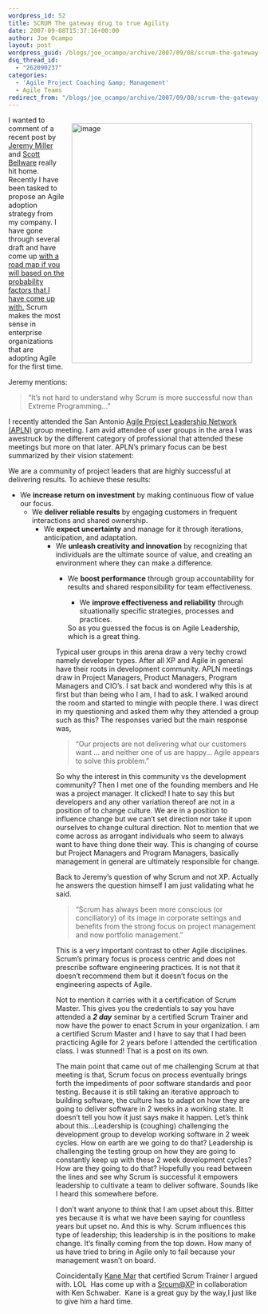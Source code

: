 ```yaml
---
wordpress_id: 52
title: SCRUM The gateway drug to true Agility
date: 2007-09-08T15:37:16+00:00
author: Joe Ocampo
layout: post
wordpress_guid: /blogs/joe_ocampo/archive/2007/09/08/scrum-the-gateway-drug-to-true-agility.aspx
dsq_thread_id:
  - "262090237"
categories:
  - 'Agile Project Coaching &amp; Management'
  - Agile Teams
redirect_from: "/blogs/joe_ocampo/archive/2007/09/08/scrum-the-gateway-drug-to-true-agility.aspx/"
---
```

 <img style="border-top-width: 0px;border-left-width: 0px;border-bottom-width: 0px;margin: 15px;border-right-width: 0px" height="480" alt="image" src="http://lostechies.com/joeocampo/files/2011/03SCRUMThegatewaydrugtotrueAgility_A9BF/image_1.png" width="362" align="right" border="0" />I wanted to comment of a recent post by <a href="http://codebetter.com/blogs/jeremy.miller/archive/2007/09/08/scrum-is-fine-but-don-t-leave-the-xp-at-home.aspx" target="_blank">Jeremy Miller</a> and <a href="http://codebetter.com/blogs/scott.bellware/archive/2006/11/28/155508.aspx" target="_blank">Scott Bellware</a> really hit home. Recently I have been tasked to propose an Agile adoption strategy from my company. I have gone through several draft and have come up [with a road map if you will based on the probability factors that I have come up with.](http://www.lostechies.com/blogs/joe_ocampo/archive/2007/08/30/enterprise-agile-generations.aspx) Scrum makes the most sense in enterprise organizations that are adopting Agile for the first time. 

Jeremy mentions: 

> “It&#8217;s not hard to understand why Scrum is more successful now than Extreme Programming…”

I recently attended the San Antonio [Agile Project Leadership Network (APLN)](http://apln.org/) group meeting. I am avid attendee of user groups in the area I was awestruck by the different category of professional that attended these meetings but more on that later. APLN’s primary focus can be best summarized by their vision statement: 

We are a community of project leaders that are highly successful at delivering results. To achieve these results: 

  * We **increase return on investment** by making continuous flow of value our focus. 
      * We **deliver reliable results** by engaging customers in frequent interactions and shared ownership. 
          * We **expect uncertainty** and manage for it through iterations, anticipation, and adaptation. 
              * We **unleash creativity and innovation** by recognizing that individuals are the ultimate source of value, and creating an environment where they can make a difference. 
                  * We **boost performance** through group accountability for results and shared responsibility for team effectiveness. 
                      * We **improve effectiveness and reliability** through situationally specific strategies, processes and practices. </ul> 
                    So as you guessed the focus is on Agile Leadership, which is a great thing. 
                    
                    Typical user groups in this arena draw a very techy crowd namely developer types. After all XP and Agile in general have their roots in development community. APLN meetings draw in Project Managers, Product Managers, Program Managers and CIO’s. I sat back and wondered why this is at first but than being who I am, I had to ask. I walked around the room and started to mingle with people there. I was direct in my questioning and asked them why they attended a group such as this? The responses varied but the main response was, 
                    
                    > “Our projects are not delivering what our customers want … and neither one of us are happy… Agile appears to solve this problem.”
                    
                    So why the interest in this community vs the development community? Then I met one of the founding members and He was a project manager. It clicked! I hate to say this but developers and any other variation thereof are not in a position of to change culture. We are in a position to influence change but we can’t set direction nor take it upon ourselves to change cultural direction. Not to mention that we come across as arrogant individuals who seem to always want to have thing done their way. This is changing of course but Project Managers and Program Managers, basically management in general are ultimately responsible for change. 
                    
                    Back to Jeremy’s question of why Scrum and not XP. Actually he answers the question himself I am just validating what he said. 
                    
                    > “Scrum has always been more conscious (or conciliatory)&nbsp;of its image in corporate settings and benefits from the strong focus on project management and now portfolio management.”
                    
                    This is a very important contrast to other Agile disciplines. Scrum’s primary focus is process centric and does not prescribe software engineering practices. It is not that it doesn’t recommend them but it doesn’t focus on the engineering aspects of Agile. 
                    
                    Not to mention it carries with it a certification of Scrum Master. This gives you the credentials to say you have attended a **_2 day_** seminar by a certified Scrum Trainer and now have the power to enact Scrum in your organization.&nbsp;I am a certified Scrum Master and I have to say that I had been practicing Agile for 2 years before I attended the certification class. I was stunned! That is a post on its own. 
                    
                    The main point that came out of me challenging Scrum at that meeting is that, Scrum focus on process eventually brings forth the impediments of poor software standards and poor testing. Because it is still taking an iterative approach to building software, the culture has to adapt on how they are going to deliver software in 2 weeks in a working state. It doesn’t tell you how it just says make it happen. Let’s think about this…Leadership is (coughing) challenging the development group to develop working software in 2 week cycles. How on earth are we going to do that? Leadership is challenging the testing group on how they are going to constantly keep up with these 2 week development cycles? How are they going to do that? Hopefully you read between the lines and see why Scrum is successful it empowers leadership to cultivate a team to deliver software. Sounds like I heard this somewhere before. 
                    
                    I don’t want anyone to think that I am upset about this. Bitter yes because it is what we have been saying for countless years but upset no. And this is why. Scrum influences this type of leadership; this leadership is in the positions to make change. It’s finally coming from the top down. How many of us have tried to bring in Agile only to fail because your management wasn’t on board. 
                    
                    Coincidentally [Kane Mar](http://kanemar.com/) that certified Scrum Trainer I argued with. LOL&nbsp; Has come up with a [Srcum@XP](http://www.controlchaos.com/about/xp.php) in collaboration with Ken Schwaber.&nbsp; Kane is a great guy by the way,I just like to give him&nbsp;a hard time.